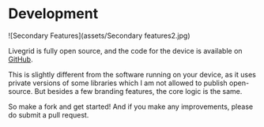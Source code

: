 # Development

![Secondary Features](assets/Secondary features2.jpg)

Livegrid is fully open source, and the code for the device is available on [GitHub](https://github.com/livegrid/OpenMatrix).

This is slightly different from the software running on your device, as it uses private versions of some libraries which I am not allowed to publish open-source. But besides a few branding features, the core logic is the same.

So make a fork and get started! And if you make any improvements, please do submit a pull request.
